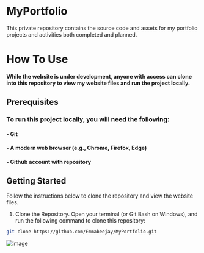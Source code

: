 # MyPortfolio
This private repository contains the source code and assets for my portfolio projects and activities both completed and planned.

# How To Use
#### While the website is under development, anyone with access can clone into this repository to view my website files and run the project locally.

## Prerequisites
### To run this project locally, you will need the following:
#### - Git
#### - A modern web browser (e.g., Chrome, Firefox, Edge)
#### - Github account with repository

## Getting Started
Follow the instructions below to clone the repository and view the website files.
1. Clone the Repository.
Open your terminal (or Git Bash on Windows), and run the following command to clone this repository:

```bash
git clone https://github.com/Emmabeejay/MyPortfolio.git
```

![image](https://github.com/user-attachments/assets/9e6ae7a7-1cad-491a-905b-5226b2d0e170)
